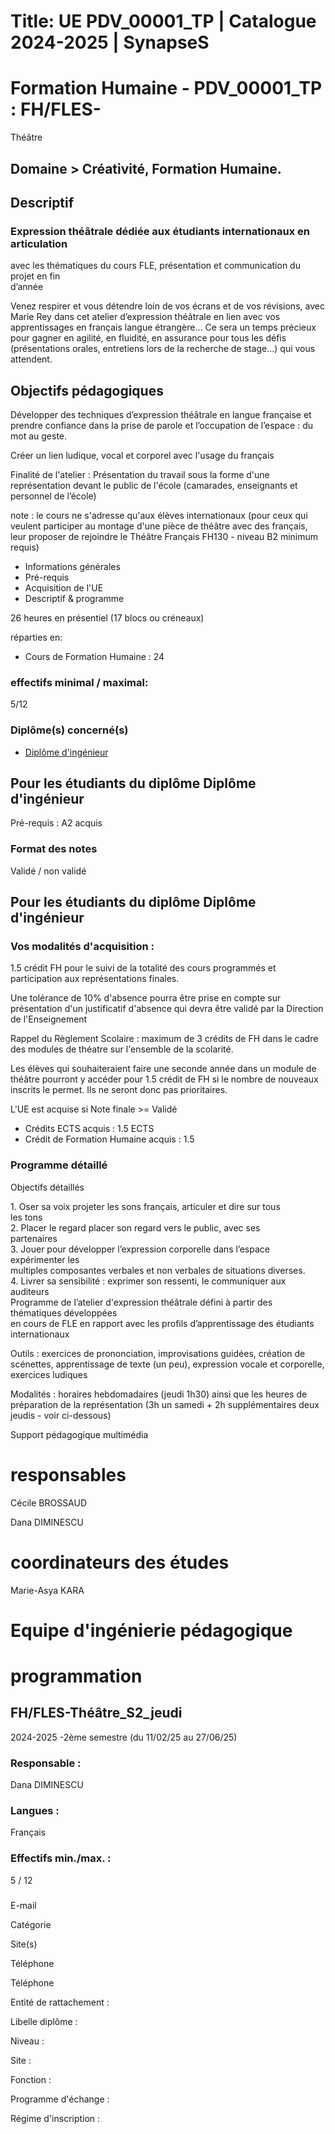 # Title: UE PDV_00001_TP | Catalogue 2024-2025 | SynapseS

#  [ ](/catalogue/2024-2025) Formation Humaine \- PDV_00001_TP : FH/FLES-
Théâtre

## Domaine > Créativité, Formation Humaine.

[](/images/image_ue_2024_PDV_00001_TP.png)

## Descriptif

### Expression théâtrale dédiée aux étudiants internationaux en articulation  
avec les thématiques du cours FLE, présentation et communication du projet en
fin  
d’année

Venez respirer et vous détendre loin de vos écrans et de vos révisions, avec
Marie Rey dans cet atelier d’expression théâtrale en lien avec vos
apprentissages en français langue étrangère… Ce sera un temps précieux pour
gagner en agilité, en fluidité, en assurance pour tous les défis
(présentations orales, entretiens lors de la recherche de stage…) qui vous
attendent.

## Objectifs pédagogiques

Développer des techniques d’expression théâtrale en langue française et
prendre confiance dans la prise de parole et l’occupation de l’espace : du mot
au geste.

Créer un lien ludique, vocal et corporel avec l'usage du français

Finalité de l'atelier : Présentation du travail sous la forme d'une
représentation devant le public de l'école (camarades, enseignants et
personnel de l’école)

note : le cours ne s'adresse qu'aux élèves internationaux (pour ceux qui
veulent participer au montage d'une pièce de théâtre avec des français, leur
proposer de rejoindre le Théâtre Français FH130 - niveau B2 minimum requis)

  * Informations générales
  * Pré-requis
  * Acquisition de l'UE
  * Descriptif & programme

26 heures en présentiel (17 blocs ou créneaux)

réparties en:

  * Cours de Formation Humaine : 24

### effectifs minimal / maximal:

5/12

### Diplôme(s) concerné(s)

  * [Diplôme d'ingénieur](/catalogue/2024-2025/diplome/4/ING-diplome-d-ingenieur)

## Pour les étudiants du diplôme Diplôme d'ingénieur

Pré-requis : A2 acquis

### Format des notes

Validé / non validé

## Pour les étudiants du diplôme Diplôme d'ingénieur

### Vos modalités d'acquisition :

1.5 crédit FH pour le suivi de la totalité des cours programmés et
participation aux représentations finales.

Une tolérance de 10% d'absence pourra être prise en compte sur présentation
d'un justificatif d'absence qui devra être validé par la Direction de
l'Enseignement

Rappel du Règlement Scolaire : maximum de 3 crédits de FH dans le cadre des
modules de théatre sur l'ensemble de la scolarité.

Les élèves qui souhaiteraient faire une seconde année dans un module de
théâtre pourront y accéder pour 1.5 crédit de FH si le nombre de nouveaux
inscrits le permet. Ils ne seront donc pas prioritaires.

L'UE est acquise si Note finale >= Validé

  * Crédits ECTS acquis : 1.5 ECTS
  * Crédit de Formation Humaine acquis : 1.5

### Programme détaillé

Objectifs détaillés  
  
1\. Oser sa voix projeter les sons français, articuler et dire sur tous  
les tons  
2\. Placer le regard placer son regard vers le public, avec ses  
partenaires  
3\. Jouer pour développer l’expression corporelle dans l’espace expérimenter
les  
multiples composantes verbales et non verbales de situations diverses.  
4\. Livrer sa sensibilité : exprimer son ressenti, le communiquer aux
auditeurs  
Programme de l’atelier d'expression théâtrale défini à partir des thématiques
développées  
en cours de FLE en rapport avec les profils d’apprentissage des étudiants
internationaux

Outils : exercices de prononciation, improvisations guidées, création de
scénettes, apprentissage de texte (un peu), expression vocale et corporelle,
exercices ludiques

Modalités : horaires hebdomadaires (jeudi 1h30) ainsi que les heures de
préparation de la représentation (3h un samedi + 2h supplémentaires deux
jeudis \- voir ci-dessous)

Support pédagogique multimédia

# responsables

Cécile BROSSAUD

Dana DIMINESCU

# coordinateurs des études

Marie-Asya KARA

# Equipe d'ingénierie pédagogique

# programmation

## FH/FLES-Théâtre_S2_jeudi

2024-2025 -2ème semestre (du 11/02/25 au 27/06/25)

### Responsable :

Dana DIMINESCU

### Langues :

Français

### Effectifs min./max. :

5 / 12

###

E-mail

Catégorie

Site(s)

Téléphone

Téléphone

Entité de rattachement :

Libelle diplôme :

Niveau :

Site :

Fonction :

Programme d'échange :

Régime d'inscription :

